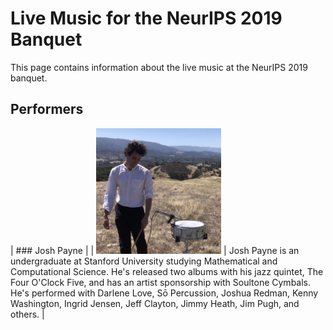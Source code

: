 # Live Music for the NeurIPS 2019 Banquet
This page contains information about the live music at the NeurIPS 2019 banquet.

## Performers

| ### Josh Payne |
| <img src="images/josh.jpg" width=200> | Josh Payne is an undergraduate at Stanford University studying Mathematical and Computational Science. He's released two albums with his jazz quintet, The Four O'Clock Five, and has an artist sponsorship with Soultone Cymbals. He's performed with Darlene Love, Sō Percussion, Joshua Redman, Kenny Washington, Ingrid Jensen, Jeff Clayton, Jimmy Heath, Jim Pugh, and others. |
